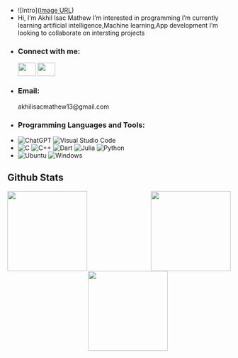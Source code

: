 -  ![Intro]([Image URL](https://github.com/Akhil130604/Akhil130604/blob/main/photo-1629654297299-c8506221ca97.avif))
-  Hi, I’m Akhil Isac Mathew
   I’m interested in programming
   I’m currently learning artificial intelligence,Machine learning,App development 
   I’m looking to collaborate on intersting projects
-  <h3 align="left">Connect with me:</h3>
   <p align="left">
   <a href="[your link](https://www.instagram.com/akhil_isac_mathew)" target="(https://www.instagram.com/akhil_isac_mathew)"><img align="center" src="https://cdn.jsdelivr.net/npm/simple-icons@3.0.1/icons/linkedin.svg" alt="" height="30" width="40" /></a>
   <a href="[your link](https://www.linkedin.com/in/akihil-mathew-41336b289)" target="(https://www.linkedin.com/in/akihil-mathew-41336b289)"><img align="center" src="https://cdn.jsdelivr.net/npm/simple-icons@3.0.1/icons/instagram.svg" alt="" height="30" width="40" /></a>
-  <h3 align="left">Email:</h3> akhilisacmathew13@gmail.com
-  <h3 align="left">Programming Languages and Tools:</h3>
-  ![ChatGPT](https://img.shields.io/badge/chatGPT-74aa9c?style=for-the-badge&logo=openai&logoColor=white)
   ![Visual Studio Code](https://img.shields.io/badge/Visual%20Studio%20Code-0078d7.svg?style=for-the-badge&logo=visual-studio-code&logoColor=white)
-  ![C](https://img.shields.io/badge/c-%2300599C.svg?style=for-the-badge&logo=c&logoColor=white)
   ![C++](https://img.shields.io/badge/c++-%2300599C.svg?style=for-the-badge&logo=c%2B%2B&logoColor=white)
   ![Dart](https://img.shields.io/badge/dart-%230175C2.svg?style=for-the-badge&logo=dart&logoColor=white)
   ![Julia](https://img.shields.io/badge/-Julia-9558B2?style=for-the-badge&logo=julia&logoColor=white)
   ![Python](https://img.shields.io/badge/python-3670A0?style=for-the-badge&logo=python&logoColor=ffdd54)
-  ![Ubuntu](https://img.shields.io/badge/Ubuntu-E95420?style=for-the-badge&logo=ubuntu&logoColor=white)
   ![Windows](https://img.shields.io/badge/Windows-0078D6?style=for-the-badge&logo=windows&logoColor=white)
<h2> Github Stats </h2>
<div style="text-align: center;">
    <a href="https://github.com/Akhil130604/github-readme-stats">
        <img height=180 style="float: left;" src="https://github-readme-stats.vercel.app/api?username=Akhil130604&show_icons=true&theme=transparent" />
    </a>
    <a href="https://github.com/Akhil130604/github-readme-stats">
        <img height=180 style="float: right;" src="https://github-readme-stats.vercel.app/api/top-langs?username=Akhil130604&layout=compact&theme=dark&show&langs_count=8&card_width=320" />
    </a>
    <a href="https://github.com/Akhil130604/github-readme-stats">
        <img height=180 style="margin-left: 40px;" src="http://github-readme-streak-stats.herokuapp.com?user=Akhil130604&theme=tokyonight" />
    </a>
</div>






<!---
Akhil130604/Akhil130604 is a ✨ special ✨ repository because its `README.md` (this file) appears on your GitHub profile.
You can click the Preview link to take a look at your changes.
--->
